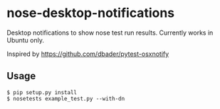 nose-desktop-notifications
==========================
Desktop notifications to show nose test run results. Currently works in Ubuntu only.

Inspired by https://github.com/dbader/pytest-osxnotify

Usage
-----
```shell
$ pip setup.py install
$ nosetests example_test.py --with-dn
```
